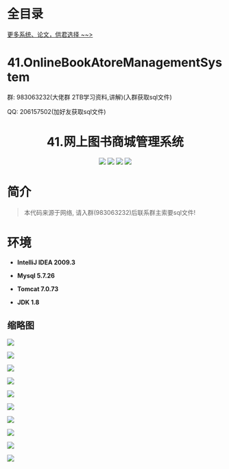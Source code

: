 # 全目录

[更多系统、论文，供君选择 ~~>](https://www.yuque.com/wisebit/blog)
# 41.OnlineBookAtoreManagementSystem



<p>群: 983063232(大佬群 2TB学习资料,讲解)(入群获取sql文件)</p>
<p>QQ: 206157502(加好友获取sql文件)</p>

<p><h1 align="center">41.网上图书商城管理系统</h1></p>

<p align="center">
	<img src="https://img.shields.io/badge/jdk-1.8-orange.svg"/>
    <img src="https://img.shields.io/badge/servlet-5.x-lightgrey.svg"/>
    <img src="https://img.shields.io/badge/jsp-3.x-blue.svg"/>
    <img src="https://img.shields.io/badge/jdbc-3.x-blue.svg"/>
</p>

# 简介

> 本代码来源于网络, 请入群(983063232)后联系群主索要sql文件!
>





# 环境

- <b>IntelliJ IDEA 2009.3</b>

- <b>Mysql 5.7.26</b>

- <b>Tomcat 7.0.73</b>

- <b>JDK 1.8</b>


## 缩略图

![](https://bitwise.oss-cn-heyuan.aliyuncs.com/2024/9/10/241f36d8-b181-4f85-a204-ec18c2d327c8.png)

![](https://bitwise.oss-cn-heyuan.aliyuncs.com/2024/9/10/57dd96a2-5f3c-446c-98b8-64a6e7dc8d23.png)

![](https://bitwise.oss-cn-heyuan.aliyuncs.com/2024/9/10/df345519-ba3e-4126-981a-7d39561e8c3a.png)

![](https://bitwise.oss-cn-heyuan.aliyuncs.com/2024/9/10/7b4b4655-8a31-4c3e-a3fe-c89b255da072.png)

![](https://bitwise.oss-cn-heyuan.aliyuncs.com/2024/9/10/5821ce81-f3b6-4c65-9efc-767dcce150de.png)

![](https://bitwise.oss-cn-heyuan.aliyuncs.com/2024/9/10/5e48d1c4-455b-4d60-9971-1a0dbbdb1c6c.png)

![](https://bitwise.oss-cn-heyuan.aliyuncs.com/2024/9/10/4c91cbfa-7c7b-4dd1-a91c-d49788fe64f8.png)

![](https://bitwise.oss-cn-heyuan.aliyuncs.com/2024/9/10/49761a09-8a19-4975-9a3f-707855e8f376.png)

![](https://bitwise.oss-cn-heyuan.aliyuncs.com/2024/9/10/b427b9c6-16a6-4a2f-b8ff-6d80b767bb84.png)

![](https://bitwise.oss-cn-heyuan.aliyuncs.com/2024/9/10/a77a4b24-c824-463a-954b-517c25829649.png)

